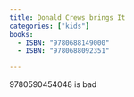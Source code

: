 ```yaml
---
title: Donald Crews brings It
categories: ["kids"]
books:
  - ISBN: "9780688149000"
  - ISBN: "9780688092351"

---
```


9780590454048 is bad